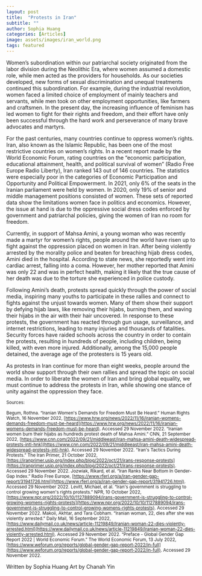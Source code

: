 ```yaml
---
layout: post
title:  "Protests in Iran"
subtitle: ""
author: Sophia Huang
categories: [Articles]
image: assets/images/iran_world.png
tags: featured
---
```


  Women’s subordination within our patriarchal society originated from the labor division during the Neolithic Era, where women assumed a domestic role, while men acted as the providers for households. As our societies developed, new forms of sexual discrimination and unequal treatments continued this subordination. For example, during the industrial revolution, women faced a limited choice of employment of mainly teachers and servants, while men took on other employment opportunities, like farmers and craftsmen. In the present day, the increasing influence of feminism has led women to fight for their rights and freedom, and their effort have only been successful through the hard work and perseverance of many brave advocates and martyrs. 
  
  For the past centuries, many countries continue to oppress women’s rights. Iran, also known as the Islamic Republic, has been one of the most restrictive countries on women’s rights. In a recent report made by the World Economic Forum, rating countries on the “economic participation, educational attainment, health, and political survival of women” (Radio Free Europe Radio Liberty), Iran ranked 143 out of 146 countries. The statistics were especially poor in the categories of Economic Participation and Opportunity and Political Empowerment. In 2021, only 6% of the seats in the Iranian parliament were held by women. In 2020, only 19% of senior and middle management positions consisted of women. These sets of reported data show the limitations women face in politics and economics. However, the issue at hand is due to the oppressive social dress codes enforced by government and patriarchal policies, giving the women of Iran no room for freedom. 
  
  Currently, in support of Mahsa Amini, a young woman who was recently made a martyr for women’s rights, people around the world have risen up to fight against the oppression placed on women in Iran. After being violently arrested by the morality police and beaten for breaching hijab dress codes, Amini died in the hospital. According to state news, she reportedly went into cardiac arrest, falling into a coma. However, her mother reported that Amini was only 22 and was in perfect health, making it likely that the true cause of her death was due to the torture she experienced in police custody. 
  
  Following Amini’s death, protests spread quickly through the power of social media, inspiring many youths to participate in these rallies and connect to fights against the unjust towards women. Many of them show their support by defying hijab laws, like removing their hijabs, burning them, and waving their hijabs in the air with their hair uncovered. In response to these protests, the government has reacted through gun usage, surveillance, and internet restrictions, leading to many injuries and thousands of fatalities. Security forces have raided schools across the country in order to contain the protests, resulting in hundreds of people, including children, being killed, with even more injured. Additionally, among the 15,000 people detained, the average age of the protesters is 15 years old. 
  
  As protests in Iran continue for more than eight weeks, people around the world show support through their own rallies and spread the topic on social media. In order to liberate the women of Iran and bring global equality, we must continue to address the protests in Iran, while showing one stance of unity against the oppression they face. 





<small> Sources: </small>

<small> Begum, Rothna. “Iranian Women's Demands for Freedom Must Be Heard.” Human Rights Watch, 16 November 2022, [https://www.hrw.org/news/2022/11/16/iranian-womens-demands-freedom-must-be-heard](https://www.hrw.org/news/2022/11/16/iranian-womens-demands-freedom-must-be-heard). Accessed 29 November 2022.  </small>
<small> “Iranian women burn their hijabs as hundreds protest death of Mahsa Amini.” CNN, 21 September 2022, [https://www.cnn.com/2022/09/21/middleeast/iran-mahsa-amini-death-widespread-protests-intl-hnk](https://www.cnn.com/2022/09/21/middleeast/iran-mahsa-amini-death-widespread-protests-intl-hnk). Accessed 29 November 2022.
 </small>
<small>“Iran's Tactics During Protests.” The Iran Primer, 21 October 2022, [https://iranprimer.usip.org/index.php/blog/2022/oct/21/irans-response-protests](https://iranprimer.usip.org/index.php/blog/2022/oct/21/irans-response-protests). Accessed 29 November 2022.
 </small>
<small> Jozwiak, Rikard, et al. “Iran Ranks Near Bottom In Gender-Gap Index.” Radio Free Europe, [https://www.rferl.org/a/iran-gender-gap-report/31941726.html](https://www.rferl.org/a/iran-gender-gap-report/31941726.html). Accessed 29 November 2022.
</small>
<small> Levitt, Michael, et al. “Iran's government is struggling to control growing women's rights protests.” NPR, 10 October 2022, [https://www.npr.org/2022/10/10/1127889094/irans-government-is-struggling-to-control-growing-womens-rights-protests](https://www.npr.org/2022/10/10/1127889094/irans-government-is-struggling-to-control-growing-womens-rights-protests). Accessed 29 November 2022. </small>
<small>Makoii, Akhtar, and Tara Cobham. “Iranian woman, 22, dies after she was violently arrested.” Daily Mail, 16 September 2022, [https://www.dailymail.co.uk/news/article-11219849/Iranian-woman-22-dies-violently-arrested.html](https://www.dailymail.co.uk/news/article-11219849/Iranian-woman-22-dies-violently-arrested.html). Accessed 29 November 2022. </small>
<small>“Preface - Global Gender Gap Report 2022 | World Economic Forum.” The World Economic Forum, 13 July 2022, [https://www.weforum.org/reports/global-gender-gap-report-2022/in-full](https://www.weforum.org/reports/global-gender-gap-report-2022/in-full). Accessed 29 November 2022.

 </small>


Written by Sophia Huang
Art by Chanah Yin
